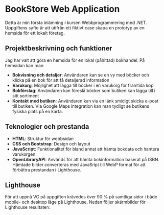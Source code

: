 # BookStore Web Application

Detta är min första inlämning i kursen Webbprogrammering med .NET. Uppgiftens syfte är att utifrån ett fiktivt case skapa en prototyp av en hemsida för ett lokalt företag. 

## Projektbeskrivning och funktioner

Jag har valt att göra en hemsida för en lokal (påhittad) bokhandel. På hemsidan kan man:
* **Bokvisning och detaljer**: Användaren kan se en vy med böcker och klicka på en bok för att få detaljerad information
* **Varukorg**: Möjlighet att lägga till böcker i en varukorg för framtida köp
* **Bokförslag**: Användaren kan föreslå böcker som butiken kan lägga till i sitt sortiment
* **Kontakt med butiken**: Användaren kan via en länk smidigt skicka e-post till butiken. Via Google Maps integration kan man tydligt se butikens fysiska plats på en karta.

## Teknologier och prestanda

* **HTML**: Struktur för webbsidan
* **CSS och Bootstrap**: Design och layout
* **JavaScript**: Funktionalitet för bland annat att hämta bokdata och hantera varukorgen
* **OpenLibraryAPI**: Används för att hämta bokinformation baserat på ISBN. Hämtade bilder converteras med JavaSript till WebP format för att förbättra prestandan i Lighthouse.

## Lighthouse

För att uppnå VG på uppgiften krävedes över 90 % på samtliga sidor i både mobile- och desktop läge på Lighthouse. Nedan följer skärmbilder för Lighthouse resultaten:

